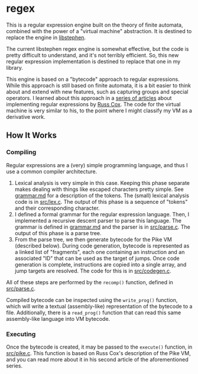 regex
=====

This is a regular expression engine built on the theory of finite automata,
combined with the power of a "virtual machine" abstraction.  It is destined to
replace the engine in [libstephen](https://github.com/brenns10/libstephen).

The current libstephen regex engine is somewhat effective, but the code is
pretty difficult to understand, and it's not terribly efficient.  So, this new
regular expression implementation is destined to replace that one in my
library.

This engine is based on a "bytecode" approach to regular expressions.  While
this approach is still based on finite automata, it is a bit easier to think
about and extend with new features, such as capturing groups and special
operators.  I learned about this approach in a [series of articles][re] about
implementing regular expressions by [Russ Cox][rsc].  The code for the virtual
machine is very similar to his, to the point where I might classify my VM as a
derivative work.

How It Works
------------

### Compiling

Regular expressions are a (very) simple programming language, and thus I use a
common compiler architecture.

1. Lexical analysis is very simple in this case.  Keeping this phase separate
   makes dealing with things like escaped characters pretty simple.  See
   [grammar.md][gram] for a description of the tokens.  The (small) lexical
   analysis code is in [src/lex.c][lex].  The output of this phase is a sequence
   of "tokens" and their corresponding character.
2. I defined a formal grammar for the regular expression language.  Then, I
   implemented a recursive descent parser to parse this language.  The grammar
   is defined in [grammar.md][gram] and the parser is in [src/parse.c][parse].
   The output of this phase is a parse tree.
3. From the parse tree, we then generate bytecode for the Pike VM (described
   below).  During code generation, bytecode is represented as a linked list of
   "fragments", each one containing an instruction and an associated "ID" that
   can be used as the target of jumps.  Once code generation is complete,
   instructions are copied into a single array, and jump targets are resolved.
   The code for this is in [src/codegen.c][codegen].

All of these steps are performed by the `recomp()` function, defined in
[src/parse.c][parse].

Compiled bytecode can be inspected using the `write_prog()` function, which will
write a textual (assembly-like) representation of the bytecode to a file.
Additionally, there is a `read_prog()` function that can read this same
assembly-like language into VM bytecode.

### Executing

Once the bytecode is created, it may be passed to the `execute()` function, in
[src/pike.c][pike].  This function is based on Russ Cox's description of the Pike
VM, and you can read more about it in his second article of the aforementioned
series.

[re]: https://swtch.com/~rsc/regexp/
[rsc]: https://swtch.com/~rsc/
[gram]: grammar.md
[lex]: src/lex.c
[parse]: src/parse.c
[codegen]: src/codegen.c
[pike]: src/pike.c

